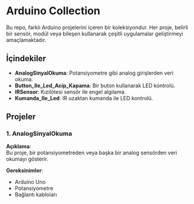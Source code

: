 # Arduino Collection

Bu repo, farklı Arduino projelerini içeren bir koleksiyondur. Her proje, belirli bir sensör, modül veya bileşen kullanarak çeşitli uygulamalar geliştirmeyi amaçlamaktadır.

## İçindekiler

- **AnalogSinyalOkuma**: Potansiyometre gibi analog girişlerden veri okuma.
- **Button_Ile_Led_Acip_Kapama**: Bir buton kullanarak LED kontrolü.
- **IRSensor**: Kızılötesi sensör ile engel algılama.
- **Kumanda_Ile_Led**: IR uzaktan kumanda ile LED kontrolü.

## Projeler

### 1. AnalogSinyalOkuma

**Açıklama**:  
Bu proje, bir potansiyometreden veya başka bir analog sensörden veri okumayı gösterir.

**Gereksinimler**:
- Arduino Uno
- Potansiyometre
- Bağlantı kabloları
